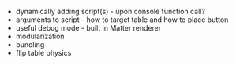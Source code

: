 - dynamically adding script(s) - upon console function call?
- arguments to script - how to target table and how to place button
- useful debug mode - built in Matter renderer
- modularization
- bundling
- flip table physics
